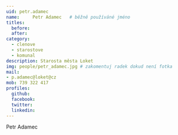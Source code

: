 ```yaml
---
uid: petr.adamec
name:     Petr Adamec  	# běžně používáné jméno
titles:
  before:
  after:
category:
  - clenove
  - starostove
  - komunal
description: Starosta města Loket
img: people/petr_adamec.jpg # zakomentuj radek dokud není fotka
mail:
- p.adamec@loket@cz
mob: 739 322 417
profiles:
  github:
  facebook:
  twitter:
  linkedin:
---
```


Petr Adamec
